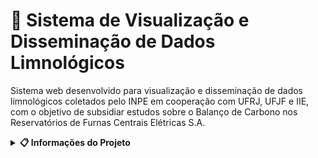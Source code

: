 # 🌊 Sistema de Visualização e Disseminação de Dados Limnológicos

Sistema web desenvolvido para visualização e disseminação de dados limnológicos coletados pelo INPE em cooperação com UFRJ, UFJF e IIE, com o objetivo de subsidiar estudos sobre o Balanço de Carbono nos Reservatórios de Furnas Centrais Elétricas S.A.

<details>
<summary><b>📋 Informações do Projeto</b></summary>

### 📊 Dados Básicos

| Categoria | Detalhes |
|-----------|----------|
| 📍 Instituição | FATEC Jacareí |
| 📚 Curso | DSM - 2º Semestre 2025 |
| 🔄 Metodologia | Aprendizagem Baseada em Projetos (ABP) |
| 👤 Focal Point | A definir |
| 🤝 Parceiro | INPE - Laboratório de Instrumentação de Sistemas Aquáticos (labISA) |
| 📅 Kick off | 11/09/2025 às 19h30 |
| 📊 Status | Em desenvolvimento |

### 🎯 Tema do Semestre

Desenvolver uma aplicação web para visualização e disseminação de dados limnológicos, permitindo acesso aberto a informações coletadas em campanhas e pelo SIMA (Sistema Integrado de Monitoração Ambiental).

### 🔍 Desafio e Tipos de Dados

O INPE, UFRJ, UFJF e IIE, em cooperação com Furnas Centrais Elétricas S.A., coletaram vasto conjunto de dados limnológicos e meteorológicos. Para que essas informações possam ser utilizadas em pesquisas no Brasil e no exterior, é necessária uma plataforma que possibilite a disseminação e o acesso aberto a esses dados.

#### 📊 Tipos de Dados

- **Parâmetros limnológicos**: Coletados manualmente em diversos locais dos reservatórios, em curtos períodos de tempo (campanhas)
- **Dados do SIMA**: Coletados automaticamente durante longos períodos, em um único ponto do reservatório

### ⚙️ Requisitos Funcionais

- **RF01**: Visualizar todos os parâmetros armazenados, filtrando por instituição, reservatório e período de tempo
- **RF02**: Consultar e visualizar os dados no formato de tabelas
- **RF03**: Consultar e exportar os dados no formato CSV
- **RF04**: Consultar e visualizar a localização dos dados em um mapa interativo
- **RF05**: Exibir os dados de séries temporais (parâmetros coletados pelo SIMA) em gráficos

### 🛠️ Requisitos Não Funcionais

- **RNF01**: Interface intuitiva, clara e de fácil navegação para usuários sem conhecimento técnico
- **RNF02**: Desempenho otimizado com carregamento rápido dos dados
- **RNF03**: Interface seguindo padrões institucionais do INPE

### 🔧 Restrições de Projeto

- **RP01**: Dados armazenados no SGBD PostgreSQL
- **RP02**: Back-end desenvolvido em Node.js com TypeScript
- **RP03**: Front-end desenvolvido em React com TypeScript
- **RP04**: Aplicação utilizando containers independentes para banco de dados, back-end e front-end

### 📁 Estrutura do Projeto

#### 📝 Dailys
A pasta `Dailys/` contém os registros das reuniões diárias (Daily Scrums) da metodologia ágil Scrum, incluindo:
- ATA das reuniões diárias
- Resumo das atividades realizadas
- Impedimentos identificados
- Planejamento das próximas atividades
- Acompanhamento do progresso do projeto

### 🚀 Tecnologias Utilizadas

- **Frontend**: React + TypeScript
- **Backend**: Node.js + TypeScript
- **Banco de Dados**: PostgreSQL
- **Containerização**: Docker
- **Metodologia**: Scrum/Agile

</details>
